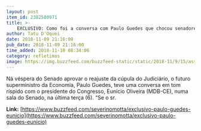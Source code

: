 ```yaml
---
layout: post
item_id: 2382580971
title: >-
    EXCLUSIVO: Como foi a conversa com Paulo Guedes que chocou senadores na véspera do reajuste do STF
author: Tatu D'Oquei
date: 2018-11-09 21:16:00
pub_date: 2018-11-09 21:16:00
time_added: 2018-11-10 08:34:06
category: refletimos
image: https://img.buzzfeed.com/buzzfeed-static/static/2018-11/9/15/asset/buzzfeed-prod-web-03/sub-buzz-15597-1541796345-25.jpg?crop=1077:564;49,0
---
```


Ná véspera do Senado aprovar o reajuste da cúpula do Judiciário, o futuro superministro da Economia, Paulo Guedes, teve uma conversa em tom ríspido com o presidente do Congresso, Eunício Oliveira (MDB-CE), numa sala do Senado, na última terça (6). “Se o sr.

**Link:** [https://www.buzzfeed.com/severinomotta/exclusivo-paulo-guedes-eunicio](https://www.buzzfeed.com/severinomotta/exclusivo-paulo-guedes-eunicio)

